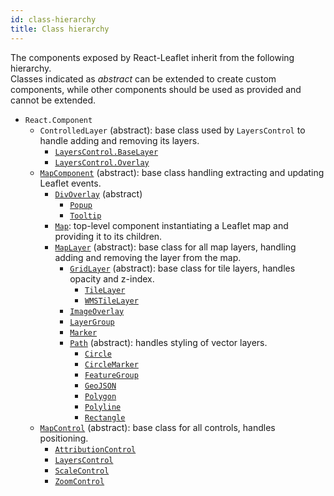 ```yaml
---
id: class-hierarchy
title: Class hierarchy
---
```


The components exposed by React-Leaflet inherit from the following hierarchy.\
Classes indicated as _abstract_ can be extended to create custom components, while other components should be used as provided and cannot be extended.

- `React.Component`
  - `ControlledLayer` (abstract): base class used by `LayersControl` to handle adding and removing its layers.
    - [`LayersControl.BaseLayer`](components.md#layerscontrolbaselayer)
    - [`LayersControl.Overlay`](components.md#layerscontroloverlay)
  - [`MapComponent`](components.md#mapcomponent) (abstract): base class handling extracting and updating Leaflet events.
    - [`DivOverlay`](components.md#divoverlay) (abstract)
      - [`Popup`](components.md#popup)
      - [`Tooltip`](components.md#tooltip)
    - [`Map`](components.md#map): top-level component instantiating a Leaflet map and providing it to its children.
    - [`MapLayer`](components.md#maplayer) (abstract): base class for all map layers, handling adding and removing the layer from the map.
      - [`GridLayer`](components.md#gridlayer) (abstract): base class for tile layers, handles opacity and z-index.
        - [`TileLayer`](components.md#tilelayer)
        - [`WMSTileLayer`](components.md#wmstilelayer)
      - [`ImageOverlay`](components.md#imageoverlay)
      - [`LayerGroup`](components.md#layergroup)
      - [`Marker`](components.md#marker)
      - [`Path`](components.md#path) (abstract): handles styling of vector layers.
        - [`Circle`](components.md#circle)
        - [`CircleMarker`](components.md#circlemarker)
        - [`FeatureGroup`](components.md#featuregroup)
        - [`GeoJSON`](components.md#geojson)
        - [`Polygon`](components.md#polygon)
        - [`Polyline`](components.md#polyline)
        - [`Rectangle`](components.md#rectangle)
  - [`MapControl`](components.md#mapcontrol) (abstract): base class for all controls, handles positioning.
    - [`AttributionControl`](components.md#attributioncontrol)
    - [`LayersControl`](components.md#layerscontrol)
    - [`ScaleControl`](components.md#scalecontrol)
    - [`ZoomControl`](components.md#zoomcontrol)
